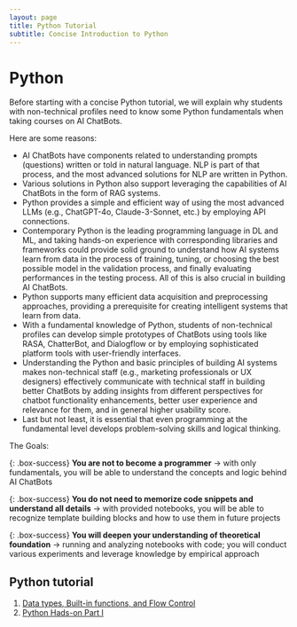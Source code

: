 ```yaml
---
layout: page
title: Python Tutorial
subtitle: Concise Introduction to Python
---
```


# Python

Before starting with a concise Python tutorial, we will explain why students with non-technical profiles need to know some Python fundamentals when taking courses on AI ChatBots. 

Here are some reasons:

  - AI ChatBots have components related to understanding prompts (questions) written or told in natural language. NLP is part of that process, and the most advanced solutions for NLP are written in Python.
  - Various solutions in Python also support leveraging the capabilities of AI ChatBots in the form of RAG systems.
  - Python provides a simple and efficient way of using the most advanced LLMs (e.g., ChatGPT-4o, Claude-3-Sonnet, etc.) by employing API connections.
  - Contemporary Python is the leading programming language in DL and ML, and taking hands-on experience with corresponding libraries and frameworks could provide solid ground to understand how AI systems learn from data in the process of training, tuning, or choosing the best possible model in the validation process, and finally evaluating performances in the testing process. All of this is also crucial in building AI ChatBots.
  - Python supports many efficient data acquisition and preprocessing approaches, providing a prerequisite for creating intelligent systems that learn from data.
  - With a fundamental knowledge of Python, students of non-technical profiles can develop simple prototypes of ChatBots using tools like RASA, ChatterBot, and Dialogflow or by employing sophisticated platform tools with user-friendly interfaces.
  - Understanding the Python and basic principles of building AI systems makes non-technical staff (e.g., marketing professionals or UX designers) effectively communicate with technical staff in building better ChatBots by adding insights from different perspectives for chatbot functionality enhancements, better user experience and relevance for them, and in general higher usability score.
  - Last but not least, it is essential that even programming at the fundamental level develops problem-solving skills and logical thinking.  

The Goals:

{: .box-success}
**You are not to become a programmer** &rarr; with only fundamentals, you will be able to understand the concepts and logic behind AI ChatBots

{: .box-success}
**You do not need to memorize code snippets and understand all details** &rarr; with provided notebooks, you will be able to recognize template building blocks and how to use them in future projects

{: .box-success}
**You will deepen your understanding of theoretical foundation** &rarr; running and analyzing notebooks with code; you will conduct various experiments and leverage knowledge by empirical approach   

## Python tutorial

1. [Data types, Built-in functions, and Flow Control](./intro.md)
2. [Python Hads-on Part I](./python_hands-on_1.md)
